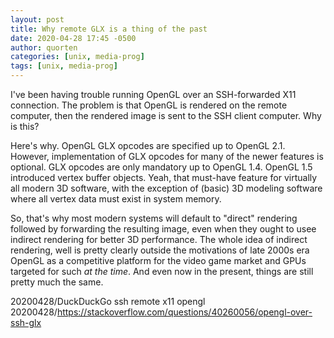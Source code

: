 ```yaml
---
layout: post
title: Why remote GLX is a thing of the past
date: 2020-04-28 17:45 -0500
author: quorten
categories: [unix, media-prog]
tags: [unix, media-prog]
---
```


I've been having trouble running OpenGL over an SSH-forwarded X11
connection.  The problem is that OpenGL is rendered on the remote
computer, then the rendered image is sent to the SSH client computer.
Why is this?

Here's why.  OpenGL GLX opcodes are specified up to OpenGL 2.1.
However, implementation of GLX opcodes for many of the newer features
is optional.  GLX opcodes are only mandatory up to OpenGL 1.4.  OpenGL
1.5 introduced vertex buffer objects.  Yeah, that must-have feature
for virtually all modern 3D software, with the exception of (basic) 3D
modeling software where all vertex data must exist in system memory.

So, that's why most modern systems will default to "direct" rendering
followed by forwarding the resulting image, even when they ought to
usee indirect rendering for better 3D performance.  The whole idea of
indirect rendering, well is pretty clearly outside the motivations of
late 2000s era OpenGL as a competitive platform for the video game
market and GPUs targeted for such _at the time_.  And even now in the
present, things are still pretty much the same.

20200428/DuckDuckGo ssh remote x11 opengl  
20200428/https://stackoverflow.com/questions/40260056/opengl-over-ssh-glx
